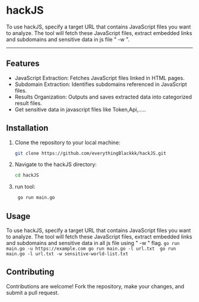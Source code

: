 # hackJS
To use hackJS, specify a target URL that contains JavaScript files you want to analyze. The tool will fetch these JavaScript files, extract embedded links and subdomains and sensitive data in js file " -w ".
____
## Features

- JavaScript Extraction: Fetches JavaScript files linked in HTML pages.
- Subdomain Extraction: Identifies subdomains referenced in JavaScript files.
- Results Organization: Outputs and saves extracted data into categorized result files.
- Get sensitive data in javascript files like Token,Api,..... 

## Installation

1. Clone the repository to your local machine:

    ```bash
    git clone https://github.com/everythingBlackkk/hackJS.git
    ```

2. Navigate to the hackJS directory:

    ```bash
    cd hackJS
    ```
3. run tool:
   ```bash
    go run main.go
   ```
   
## Usage

To use hackJS, specify a target URL that contains JavaScript files you want to analyze. The tool will fetch these JavaScript files, extract embedded links and subdomains and 
sensitive data in all js file using " -w " flag.
    ```
    go run main.go -u https://example.com
    go run main.go -l url.txt 
    go run main.go -l url.txt -w sensitive-world-list.txt
    ```
    
    
## Contributing
Contributions are welcome! Fork the repository, make your changes, and submit a pull request.


